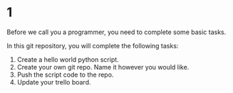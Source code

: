 # 1
Before we call you a programmer, you need to complete some basic tasks.

In this git repository, you will complete the following tasks:

1. Create a hello world python script.
2. Create your own git repo. Name it however you would like.
3. Push the script code to the repo.
4. Update your trello board.
